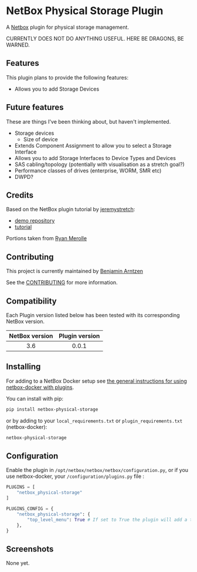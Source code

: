 # NetBox Physical Storage Plugin

A [Netbox](https://github.com/netbox-community/netbox) plugin for physical storage management.

CURRENTLY DOES NOT DO ANYTHING USEFUL. HERE BE DRAGONS, BE WARNED.

## Features

This plugin plans to provide the following features:

- Allows you to add Storage Devices

## Future features

These are things I've been thinking about, but haven't implemented.

- Storage devices
    - Size of device
- Extends Component Assignment to allow you to select a Storage Interface
- Allows you to add Storage Interfaces to Device Types and Devices
- SAS cabling/topology (potentially with visualisation as a stretch goal?)
- Performance classes of drives (enterprise, WORM, SMR etc)
- DWPD?

## Credits

Based on the NetBox plugin tutorial by [jeremystretch](https://github.com/jeremystretch):

- [demo repository](https://github.com/netbox-community/netbox-plugin-demo)
- [tutorial](https://github.com/netbox-community/netbox-plugin-tutorial)

Portions taken from [Ryan Merolle](https://github.com/ryanmerolle/netbox-acls)

## Contributing

This project is currently maintained by [Benjamin Arntzen](https://github.com/zorlin)

See the [CONTRIBUTING](CONTRIBUTING.md) for more information.

## Compatibility

Each Plugin version listed below has been tested with its corresponding NetBox version.

| NetBox version | Plugin version |
|:--------------:|:--------------:|
|      3.6       |     0.0.1      |

## Installing

For adding to a NetBox Docker setup see
[the general instructions for using netbox-docker with plugins](https://github.com/netbox-community/netbox-docker/wiki/Using-Netbox-Plugins).

You can install with pip:

```bash
pip install netbox-physical-storage
```

or by adding to your `local_requirements.txt` or `plugin_requirements.txt` (netbox-docker):

```bash
netbox-physical-storage
```

## Configuration

Enable the plugin in `/opt/netbox/netbox/netbox/configuration.py`,
 or if you use netbox-docker, your `/configuration/plugins.py` file :

```python
PLUGINS = [
    "netbox_physical-storage"
]

PLUGINS_CONFIG = {
    "netbox_physical-storage": {
        "top_level_menu": True # If set to True the plugin will add a top level menu item for the plugin. If set to False the plugin will add a menu item under the Plugins menu item.  Default is set to True.
    },
}
```

## Screenshots

None yet.
